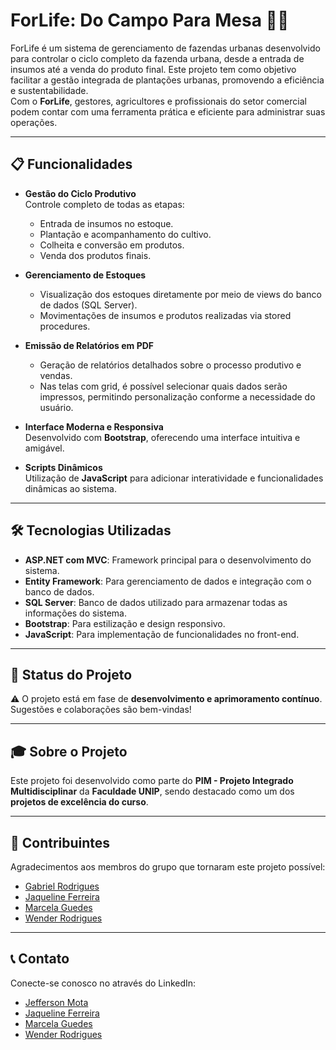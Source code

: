 # ForLife: Do Campo Para Mesa 🌱🍴

ForLife é um sistema de gerenciamento de fazendas urbanas desenvolvido para controlar o ciclo completo da fazenda urbana, desde a entrada de insumos até a venda do produto final. Este projeto tem como objetivo facilitar a gestão integrada de plantações urbanas, promovendo a eficiência e sustentabilidade.  
Com o **ForLife**, gestores, agricultores e profissionais do setor comercial podem contar com uma ferramenta prática e eficiente para administrar suas operações.

---

## 📋 Funcionalidades

- **Gestão do Ciclo Produtivo**  
  Controle completo de todas as etapas:
  - Entrada de insumos no estoque.
  - Plantação e acompanhamento do cultivo.
  - Colheita e conversão em produtos.
  - Venda dos produtos finais.

- **Gerenciamento de Estoques**  
  - Visualização dos estoques diretamente por meio de views do banco de dados (SQL Server).  
  - Movimentações de insumos e produtos realizadas via stored procedures.

- **Emissão de Relatórios em PDF**  
  - Geração de relatórios detalhados sobre o processo produtivo e vendas.  
  - Nas telas com grid, é possível selecionar quais dados serão impressos, permitindo personalização conforme a necessidade do usuário.

- **Interface Moderna e Responsiva**  
  Desenvolvido com **Bootstrap**, oferecendo uma interface intuitiva e amigável.

- **Scripts Dinâmicos**  
  Utilização de **JavaScript** para adicionar interatividade e funcionalidades dinâmicas ao sistema.

---

## 🛠️ Tecnologias Utilizadas

- **ASP.NET com MVC**: Framework principal para o desenvolvimento do sistema.
- **Entity Framework**: Para gerenciamento de dados e integração com o banco de dados.
- **SQL Server**: Banco de dados utilizado para armazenar todas as informações do sistema.
- **Bootstrap**: Para estilização e design responsivo.
- **JavaScript**: Para implementação de funcionalidades no front-end.

---

## 🚧 Status do Projeto

⚠️ O projeto está em fase de **desenvolvimento e aprimoramento contínuo**. Sugestões e colaborações são bem-vindas!

---

## 🎓 Sobre o Projeto

Este projeto foi desenvolvido como parte do **PIM - Projeto Integrado Multidisciplinar** da **Faculdade UNIP**, sendo destacado como um dos **projetos de excelência do curso**.  

---

## 🤝 Contribuintes

Agradecimentos aos membros do grupo que tornaram este projeto possível:

- [Gabriel Rodrigues](https://github.com/Gr213700)
- [Jaqueline Ferreira](https://github.com/HiJaque)
- [Marcela Guedes](https://github.com/usuario3)
- [Wender Rodrigues](https://github.com/RodriguesWender)

---

## 📞 Contato

Conecte-se conosco no através do LinkedIn:

- [Jefferson Mota](https://www.linkedin.com/in/motajefferson/)
- [Jaqueline Ferreira](https://www.linkedin.com/in/jaqueline-ferreira-79856b223/)
- [Marcela Guedes](https://www.linkedin.com/in/marcela-guedes-563a2b198/)
- [Wender Rodrigues](https://www.linkedin.com/in/wender-rodrigues-606a36192/)
